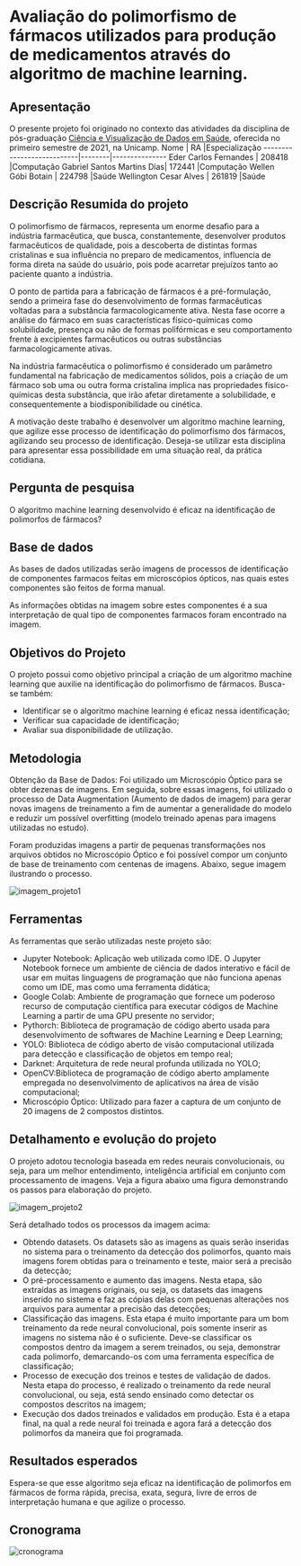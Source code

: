 # Avaliação do polimorfismo de fármacos utilizados para produção de medicamentos através do algoritmo de machine learning.
## Apresentação
  O presente projeto foi originado no contexto das atividades da disciplina de pós-graduação [Ciência e Visualização de Dados em Saúde](https://github.com/datasci4health/home), oferecida no primeiro semestre de 2021, na Unicamp.
Nome	                     |   RA	  |Especialização
---------------------------|--------|---------------
Eder Carlos Fernandes	     | 208418	|Computação
Gabriel Santos Martins Dias| 172441	|Computação
Wellen Góbi Botain         | 224798 |Saúde
Wellington Cesar Alves     | 261819 |Saúde

## Descrição Resumida do projeto 

   O polimorfismo de fármacos, representa um enorme desafio para a indústria farmacêutica, que busca, constantemente, desenvolver produtos farmacêuticos de qualidade, pois a descoberta de distintas formas cristalinas e sua influência no preparo de medicamentos, influencia de forma direta na saúde do usuário, pois pode acarretar prejuízos tanto ao paciente quanto a indústria.
  
   O ponto de partida para a fabricação de fármacos é a pré-formulação, sendo a primeira fase do desenvolvimento de formas farmacêuticas voltadas para a substância farmacologicamente ativa. Nesta fase ocorre a análise do fármaco em suas características físico-químicas como solubilidade, presença ou não de formas polifórmicas e seu comportamento frente à excipientes farmacêuticos ou outras substâncias farmacologicamente ativas.
  
   Na indústria farmacêutica o polimorfismo é considerado um parâmetro fundamental na fabricação de medicamentos sólidos, pois a criação de um fármaco sob uma ou outra forma cristalina implica nas propriedades físico-químicas desta substância, que irão afetar diretamente a solubilidade, e consequentemente a biodisponibilidade ou cinética.
  
   A motivação deste trabalho é desenvolver um algoritmo machine learning, que agilize esse processo de identificação do polimorfismo dos fármacos, agilizando seu processo de identificação. Deseja-se utilizar esta disciplina para apresentar essa possibilidade em uma situação real, da prática cotidiana.
## Pergunta de pesquisa

O algoritmo machine learning desenvolvido é eficaz na identificação de polimorfos de fármacos?

## Base de dados 

As bases de dados utilizadas serão imagens de processos de identificação de componentes farmacos feitas em microscópios ópticos, nas quais estes componentes são feitos de forma manual. 

As informações obtidas na imagem sobre estes componentes é a sua interpretação de qual tipo de componentes farmacos foram encontrado na imagem.

## Objetivos do Projeto

O projeto possui como objetivo principal a criação de um algoritmo machine learning que auxilie na identificação do polimorfismo de fármacos. Busca-se também:

* Identificar se o algoritmo machine learning é eficaz nessa identificação;
* Verificar sua capacidade de identificação;
* Avaliar sua disponibilidade de utilização.

## Metodologia 

  Obtenção da Base de Dados: Foi utilizado um Microscópio Óptico para se obter dezenas de imagens. Em seguida, sobre essas imagens, foi utilizado o processo de Data Augmentation (Aumento de dados de imagem) para gerar novas imagens de treinamento a fim de aumentar a generalidade do modelo e reduzir um possível overfitting (modelo treinado apenas para imagens utilizadas no estudo). 
  
  Foram produzidas imagens a partir de pequenas transformações nos arquivos obtidos no Microscópio Óptico e foi possível compor um conjunto de base de treinamento com centenas de imagens. 
Abaixo, segue imagem ilustrando o processo.

![imagem_projeto1](https://user-images.githubusercontent.com/25067632/113519352-fd5c8f00-9561-11eb-9cf8-d5b48720f447.jpg)

## Ferramentas

  As ferramentas que serão utilizadas neste projeto são:
  
  * Jupyter Notebook: Aplicação web utilizada como IDE. O Jupyter Notebook fornece um ambiente de ciência de dados interativo e fácil de usar em muitas linguagens de programação que não funciona apenas como um IDE, mas como uma  ferramenta didática;
  * Google Colab: Ambiente de programação que fornece um poderoso recurso de computação científica  para executar códigos de Machine Learning a partir de uma GPU presente no servidor;
  * Pythorch: Biblioteca de programação de código aberto usada para desenvolvimento de softwares de Machine Learning e Deep Learning;
  * YOLO: Biblioteca de código aberto de visão computacional utilizada para detecção e classificação de objetos em tempo real;
  * Darknet: Arquitetura de rede neural profunda utilizada no YOLO;
  * OpenCV:Biblioteca de programação de código aberto amplamente empregada no desenvolvimento de aplicativos na área de visão computacional;
  * Microscópio Óptico: Utilizado para fazer a captura de um conjunto de 20 imagens de 2 compostos distintos. 

## Detalhamento e evolução do projeto

O projeto adotou tecnologia baseada em redes neurais convolucionais, ou seja, para um melhor entendimento, inteligência artificial em conjunto com processamento de imagens.
Veja a figura abaixo uma figura demonstrando os passos para elaboração do projeto.

![imagem_projeto2](https://user-images.githubusercontent.com/25067632/113519557-6d1f4980-9563-11eb-8c51-af6f37edc15c.jpg)

Será detalhado todos os processos da imagem acima:

* Obtendo datasets. Os datasets são as imagens as quais serão inseridas no sistema para o treinamento da detecção dos polimorfos, quanto mais imagens forem obtidas para o treinamento e teste, maior será a precisão da detecção;
* O pré-processamento e aumento das imagens. Nesta etapa, são extraídas as imagens originais, ou seja, os datasets das imagens inserido no sistema e faz as cópias delas com pequenas alterações nos arquivos para aumentar a precisão das detecções;
* Classificação das imagens. Esta etapa é muito importante para um bom treinamento da rede neural convolucional, pois somente inserir as imagens no sistema não é o suficiente. Deve-se classificar os compostos dentro da imagem a serem treinados, ou seja, demonstrar cada polimorfo, demarcando-os com uma ferramenta específica de classificação;
* Processo de execução dos treinos e testes de validação de dados. Nesta etapa do processo, é realizado o treinamento da rede neural convolucional, ou seja, está sendo ensinado como detectar os compostos descritos na imagem;
* Execução dos dados treinados e validados em produção. Esta é a etapa final, na qual a rede neural foi treinada e agora fará a detecção dos polimorfos da maneira que foi programada. 

## Resultados esperados

  Espera-se que esse algoritmo seja eficaz na identificação de polimorfos em fármacos de forma rápida, precisa, exata, segura, livre de erros de interpretação humana e que agilize o processo.
  
## Cronograma

![cronograma](https://user-images.githubusercontent.com/25067632/113520254-27b14b00-9568-11eb-9a95-017eb2a383a7.jpg)












